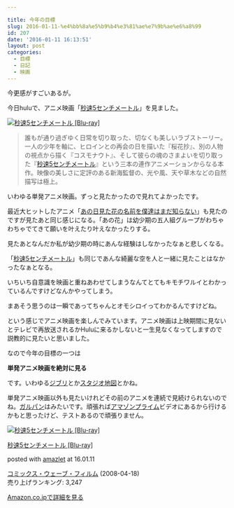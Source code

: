 ```yaml
---

title: 今年の目標
slug: 2016-01-11-%e4%bb%8a%e5%b9%b4%e3%81%ae%e7%9b%ae%e6%a8%99
id: 207
date: '2016-01-11 16:13:51'
layout: post
categories:
  - 目標
  - 日記
  - 映画
---
```


今更感がすごいあるが。

今日huluで、アニメ映画「[秒速5センチメートル](http://d.hatena.ne.jp/keyword/%C9%C3%C2%AE5%A5%BB%A5%F3%A5%C1%A5%E1%A1%BC%A5%C8%A5%EB)」を見ました。

[![秒速5センチメートル [Blu-ray]](https://cdn-ak.f.st-hatena.com/images/fotolife/p/peipeipe/20190702/20190702230819.jpg)](http://www.amazon.co.jp/exec/obidos/ASIN/B0013K6DL6)

> 誰もが通り過ぎゆく日常を切り取った、切なくも美しいラブストーリー。一人の少年を軸に、ヒロインとの再会の日を描いた『桜花抄』、別の人物の視点から描く『コスモナウト』、そして彼らの魂のさまよいを切り取った『[秒速5センチメートル](http://d.hatena.ne.jp/keyword/%C9%C3%C2%AE5%A5%BB%A5%F3%A5%C1%A5%E1%A1%BC%A5%C8%A5%EB)』という三本の連作アニメーションからなる本作。映像の美しさに定評のある新海監督の、光や風、天や草木などの自然描写は極上。

いわゆる単発アニメ映画。ずっと見たかったので見れてよかったです。

最近大ヒットしたアニメ「[あの日見た花の名前を僕達はまだ知らない](http://d.hatena.ne.jp/keyword/%A4%A2%A4%CE%C6%FC%B8%AB%A4%BF%B2%D6%A4%CE%CC%BE%C1%B0%A4%F2%CB%CD%C3%A3%A4%CF%A4%DE%A4%C0%C3%CE%A4%E9%A4%CA%A4%A4)」も見たのですが見たあと同じ感じになる。「あの花」は幼少期の五人組グループがわちゃわちゃでてきて願いを叶えたり叶えなかったりする。

見たあとなんだか私が幼少期の時にあんな経験はしなかったなぁと悲しくなる。

「[秒速5センチメートル](http://d.hatena.ne.jp/keyword/%C9%C3%C2%AE5%A5%BB%A5%F3%A5%C1%A5%E1%A1%BC%A5%C8%A5%EB)」も同じであんな綺麗な空を人と一緒に見たことはなかったなぁとなる。

いちいち自意識を映画と重ねあわせてしまうなんてとてもキモチワルイとわかっているんですけどなんかやってしまう。

まあそう思うのは一瞬であってちゃんとオモシロイってわかるんですけどね。

という感じでアニメ映画を楽しんでみています。アニメ映画は上映期間に見ないとテレビで再放送されるかHuluに来るかしないと一生見なくなってしますので説教的に見たいと思いました。

なので今年の目標の一つは

**単発アニメ映画を絶対に見る**

です。いわゆる[ジブリ](http://d.hatena.ne.jp/keyword/%A5%B8%A5%D6%A5%EA)とか[スタジオ地図](http://d.hatena.ne.jp/keyword/%A5%B9%A5%BF%A5%B8%A5%AA%C3%CF%BF%DE)とかね。

単発アニメ映画以外も見たいけれどその前のアニメを連続で見続けられないのでね。[ガルパン](http://d.hatena.ne.jp/keyword/%A5%AC%A5%EB%A5%D1%A5%F3)はみたいです。頑張れば[アマゾンプライム](http://d.hatena.ne.jp/keyword/%A5%A2%A5%DE%A5%BE%A5%F3%A5%D7%A5%E9%A5%A4%A5%E0)ビデオにあるから行けるかもと思ったけど、テストあるので頑張りません。



[![秒速5センチメートル [Blu-ray]](https://cdn-ak.f.st-hatena.com/images/fotolife/p/peipeipe/20190702/20190702230816.jpg)](http://www.amazon.co.jp/exec/obidos/ASIN/B0013K6DL6)



[秒速5センチメートル [Blu-ray]](http://www.amazon.co.jp/exec/obidos/ASIN/B0013K6DL6)

posted with [amazlet](http://www.amazlet.com/ "amazlet") at 16.01.11



[コミックス・ウェーブ・フィルム](http://d.hatena.ne.jp/keyword/%A5%B3%A5%DF%A5%C3%A5%AF%A5%B9%A1%A6%A5%A6%A5%A7%A1%BC%A5%D6%A1%A6%A5%D5%A5%A3%A5%EB%A5%E0) (2008-04-18)  
売り上げランキング: 3,247  




[Amazon.co.jpで詳細を見る](http://www.amazon.co.jp/exec/obidos/ASIN/B0013K6DL6)





